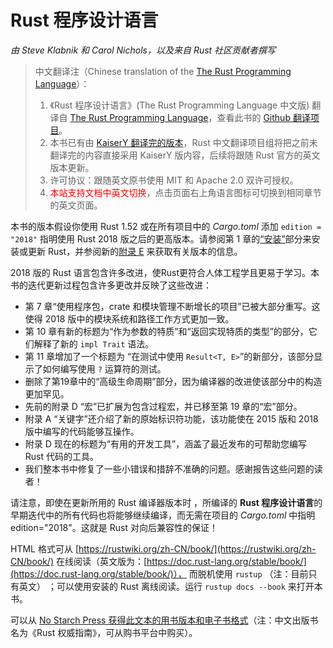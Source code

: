 # Rust 程序设计语言

*由 Steve Klabnik 和 Carol Nichols，以及来自 Rust 社区贡献者撰写*

> 中文翻译注（Chinese translation of the [The Rust Programming Language][book-website]）：<br>
> 1. 《Rust 程序设计语言》(The Rust Programming Language 中文版) 翻译自 [The Rust Programming Language][book-website]，查看此书的 [Github 翻译项目][book-cn]。<br>
> 2. 本书已有由 [KaiserY 翻译完的版本](https://github.com/KaiserY/trpl-zh-cn)，Rust 中文翻译项目组将把之前未翻译完的内容直接采用 KaiserY 版内容，后续将跟随 Rust 官方的英文版本更新。<br>
> 3. 许可协议：跟随英文原书使用 MIT 和 Apache 2.0 双许可授权。<br>
> 4. <span style="color:red;">本站支持文档中英文切换</span>，点击页面右上角语言图标可切换到相同章节的英文页面。

[book-website]: https://doc.rust-lang.org/book
[book-cn]: https://github.com/rust-lang-cn/book-cn

本书的版本假设你使用 Rust 1.52 或在所有项目中的 *Cargo.toml* 添加 `edition = "2018"` 指明使用 Rust 2018 版之后的更高版本。请参阅第 1 章的[“安装”][install]<!-- ignore -->部分来安装或更新 Rust，并参阅新的[附录 E][editions]<!-- ignore --> 来获取有关版本的信息。

2018 版的 Rust 语言包含许多改进，使Rust更符合人体工程学且更易于学习。本书的迭代更新过程包含许多更改并反映了这些改进：

- 第 7 章“使用程序包，crate 和模块管理不断增长的项目”已被大部分重写。这使得 2018 版中的模块系统和路径工作方式更加一致。
- 第 10 章有新的标题为“作为参数的特质”和“返回实现特质的类型”的部分，它们解释了新的 `impl Trait` 语法。
- 第 11 章增加了一个标题为 “在测试中使用 `Result<T, E>`”的新部分，该部分显示了如何编写使用 `?` 运算符的测试。
- 删除了第19章中的“高级生命周期”部分，因为编译器的改进使该部分中的构造更加罕见。
- 先前的附录 D “宏”已扩展为包含过程宏，并已移至第 19 章的“宏”部分。
- 附录 A “关键字”还介绍了新的原始标识符功能，该功能使在 2015 版和 2018 版中编写的代码能够互操作。
- 附录 D 现在的标题为“有用的开发工具”，涵盖了最近发布的可帮助您编写 Rust 代码的工具。
- 我们整本书中修复了一些小错误和措辞不准确的问题。感谢报告这些问题的读者！


请注意，即使在更新所用的 Rust 编译器版本时 ，所编译的 **Rust 程序设计语言**的早期迭代中的所有代码也将能够继续编译，而无需在项目的 *Cargo.toml* 中指明 edition="2018"。这就是 Rust 对向后兼容性的保证！

HTML 格式可从 [https://rustwiki.org/zh-CN/book/](https://rustwiki.org/zh-CN/book/) 在线阅读（英文版为：[https://doc.rust-lang.org/stable/book/](https://doc.rust-lang.org/stable/book/)）， 而脱机使用 `rustup` （注：目前只有英文） ；可以使用安装的 Rust 离线阅读。运行 `rustup docs --book` 来打开本书。

可以从 [No Starch Press 获得此文本的用书版本和电子书格式][nsprust]（注：中文出版书名为《Rust 权威指南》，可从购书平台中购买）。

[install]: ch01-01-installation.html
[editions]: appendix-05-editions.html
[nsprust]: https://nostarch.com/rust
